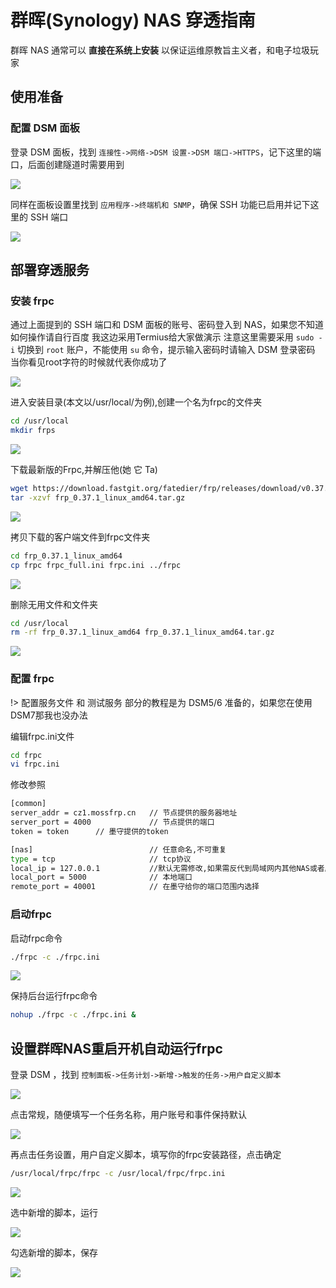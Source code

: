 # 群晖(Synology) NAS 穿透指南

群晖 NAS 通常可以 **直接在系统上安装** 以保证运维原教旨主义者，和电子垃圾玩家

## 使用准备

### 配置 DSM 面板

登录 DSM 面板，找到 `连接性->网络->DSM 设置->DSM 端口->HTTPS`，记下这里的端口，后面创建隧道时需要用到

![](./_images/synology-1.png)

同样在面板设置里找到 `应用程序->终端机和 SNMP`，确保 SSH 功能已启用并记下这里的 SSH 端口

![](./_images/synology-2.png)

## 部署穿透服务

### 安装 frpc

通过上面提到的 SSH 端口和 DSM 面板的账号、密码登入到 NAS，如果您不知道如何操作请自行百度
我这边采用Termius给大家做演示
注意这里需要采用 `sudo -i` 切换到 `root` 账户，不能使用 `su` 命令，提示输入密码时请输入 DSM 登录密码
当你看见root字符的时候就代表你成功了

![](./_images/synology-3.png)

进入安装目录(本文以/usr/local/为例),创建一个名为frpc的文件夹

```bash
cd /usr/local 
mkdir frps
```

![](./_images/synology-4.png)

下载最新版的Frpc,并解压他(她 它 Ta)

```bash
wget https://download.fastgit.org/fatedier/frp/releases/download/v0.37.1/frp_0.37.1_linux_amd64.tar.gz
tar -xzvf frp_0.37.1_linux_amd64.tar.gz
```

![](./_images/synology-5.png)

拷贝下载的客户端文件到frpc文件夹

```bash
cd frp_0.37.1_linux_amd64      
cp frpc frpc_full.ini frpc.ini ../frpc
```
![](./_images/synology-6.png)

删除无用文件和文件夹

```bash
cd /usr/local
rm -rf frp_0.37.1_linux_amd64 frp_0.37.1_linux_amd64.tar.gz
```
![](./_images/synology-7.png)

### 配置 frpc

!> 配置服务文件 和 测试服务 部分的教程是为 DSM5/6 准备的，如果您在使用 DSM7那我也没办法

编辑frpc.ini文件

```bash
cd frpc
vi frpc.ini
```
修改参照

```bash
[common]
server_addr = cz1.mossfrp.cn   // 节点提供的服务器地址
server_port = 4000             // 节点提供的端口
token = token      // 墨守提供的token

[nas]                          // 任意命名,不可重复
type = tcp                     // tcp协议
local_ip = 127.0.0.1           //默认无需修改,如果需反代到局域网内其他NAS或者服务器,应填写相应的内网IP,例如192.168.1.2
local_port = 5000              // 本地端口
remote_port = 40001            // 在墨守给你的端口范围内选择
```

### 启动frpc

启动frpc命令

```bash
./frpc -c ./frpc.ini
```

![](./_images/synology-8.png)

保持后台运行frpc命令

```bash
nohup ./frpc -c ./frpc.ini &
```

## 设置群晖NAS重启开机自动运行frpc

登录 DSM ，找到 `控制面板->任务计划->新增->触发的任务->用户自定义脚本`

![](./_images/synology-9.jpg)

点击常规，随便填写一个任务名称，用户账号和事件保持默认

![](./_images/synology-10.jpg)

再点击任务设置，用户自定义脚本，填写你的frpc安装路径，点击确定

```bash
/usr/local/frpc/frpc -c /usr/local/frpc/frpc.ini
```

![](./_images/synology-11.jpg)

选中新增的脚本，运行

![](./_images/synology-12.jpg)

勾选新增的脚本，保存

![](./_images/synology-13.jpg)






